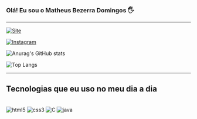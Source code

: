 ### Olá! Eu sou o Matheus Bezerra Domingos 🖐️

---------

[![Site](https://img.shields.io/website-up-down-green-red/http/cv.lbesson.qc.to.svg)](https://matheusbdev.vercel.app/)

[![Instagram](https://img.shields.io/badge/Instagram-E4405F?style=for-the-badge&logo=instagram&logoColor=white)](https://www.instagram.com/matheusb.dev/)

![Anurag's GitHub stats](https://github-readme-stats.vercel.app/api?username=matheusb-dev&show_icons=true&theme=dracula) 

![Top Langs](https://github-readme-stats.vercel.app/api/top-langs/?username=anuraghazra&layout=compact)

---------

## Tecnologias que eu uso no meu dia a dia

<div style="display: inline_block"><br/>

  <img align="center" alt="html5" src="https://img.shields.io/badge/HTML5-E34F26?style=for-the-badge&logo=html5&logoColor=white" />

  <img align="center" alt="css3" src="https://img.shields.io/badge/CSS3-1572B6?style=for-the-badge&logo=css3&logoColor=white" />

  <img align="center" alt="C" src="https://img.shields.io/badge/C-00599C?style=for-the-badge&logo=c&logoColor=white" />

  <img align="center" alt="java" src="https://img.shields.io/badge/Java-ED8B00?style=for-the-badge&logo=openjdk&logoColor=white" />


</div>
